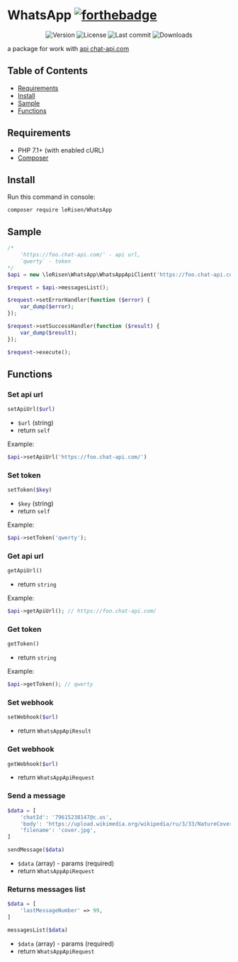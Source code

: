 # WhatsApp [![forthebadge](http://forthebadge.com/images/badges/built-with-love.svg)](http://forthebadge.com)

<p align="center">
    <img src="https://poser.pugx.org/le-risen/WhatsApp/v/stable.svg" alt="Version">
    <img src="https://poser.pugx.org/le-risen/WhatsApp/license.svg" alt="License">
    <img src="https://img.shields.io/github/last-commit/leRisen/WhatsApp/master.svg" alt="Last commit">
    <img src="https://poser.pugx.org/le-risen/WhatsApp/downloads.svg" alt="Downloads">
</p>

a package for work with [api chat-api.com](https://chat-api.com)

## Table of Contents
- [Requirements](#requirements)
- [Install](#install)
- [Sample](#sample)
- [Functions](#functions)

## Requirements
- PHP 7.1+ (with enabled cURL)
- [Composer](https://getcomposer.org)

## Install

Run this command in console:
```
composer require leRisen/WhatsApp
```

## Sample

```php
/*
    'https://foo.chat-api.com/' - api url,
    `qwerty` - token
*/
$api = new \leRisen\WhatsApp\WhatsAppApiClient('https://foo.chat-api.com/', 'qwerty');

$request = $api->messagesList();

$request->setErrorHandler(function ($error) {
    var_dump($error);
});

$request->setSuccessHandler(function ($result) {
    var_dump($result);
});

$request->execute();
```

## Functions

### Set api url

```php
setApiUrl($url)
```
 - `$url` (string)
 - return `self`

Example:
```php
$api->setApiUrl('https://foo.chat-api.com/')
```

### Set token

```php
setToken($key)
```
 - `$key` (string)
 - return `self`
 
Example:
```php
$api->setToken('qwerty');
```

### Get api url

```php
getApiUrl()
```
 - return `string`

Example:
```php
$api->getApiUrl(); // https://foo.chat-api.com/
```

### Get token

```php
getToken()
```
 - return `string`

Example:
```php
$api->getToken(); // qwerty
```

### Set webhook

```php
setWebhook($url)
```
 - return `WhatsAppApiResult`

### Get webhook

```php
getWebhook($url)
```
 - return `WhatsAppApiRequest`

### Send a message

```php
$data = [
    'chatId': '79615238147@c.us',
    'body': 'https://upload.wikimedia.org/wikipedia/ru/3/33/NatureCover2001.jpg',
    'filename': 'cover.jpg',
]

sendMessage($data)
```
 - `$data` (array) - params (required)
 - return `WhatsAppApiRequest`

### Returns messages list

```php
$data = [
    'lastMessageNumber' => 99,
]

messagesList($data)
```
 - `$data` (array) - params (required)
 - return `WhatsAppApiRequest`
